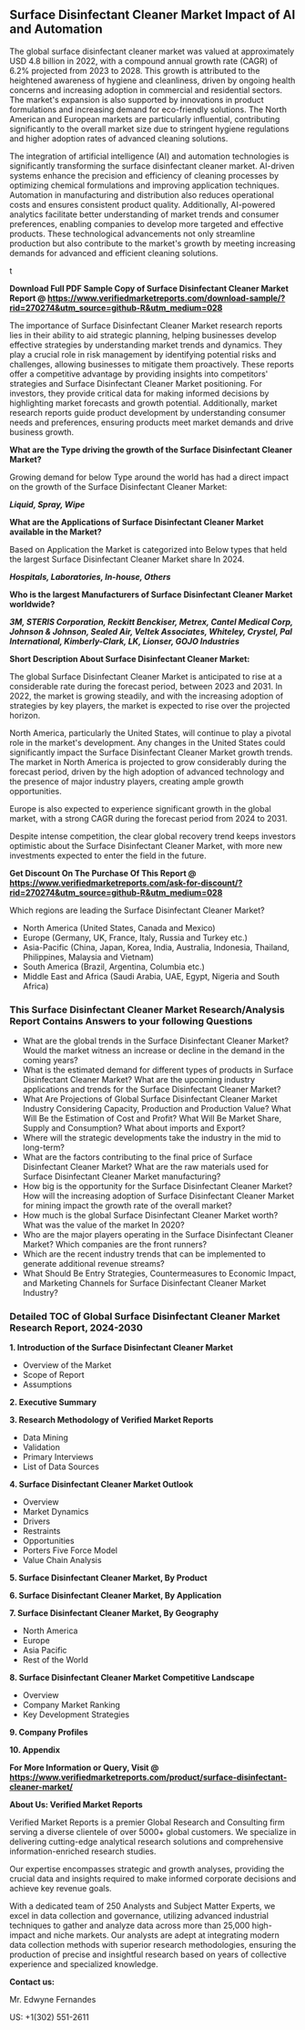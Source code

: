 <h2>Surface Disinfectant Cleaner Market Impact of AI and Automation</h2><p>The global surface disinfectant cleaner market was valued at approximately USD 4.8 billion in 2022, with a compound annual growth rate (CAGR) of 6.2% projected from 2023 to 2028. This growth is attributed to the heightened awareness of hygiene and cleanliness, driven by ongoing health concerns and increasing adoption in commercial and residential sectors. The market's expansion is also supported by innovations in product formulations and increasing demand for eco-friendly solutions. The North American and European markets are particularly influential, contributing significantly to the overall market size due to stringent hygiene regulations and higher adoption rates of advanced cleaning solutions.</p><p>The integration of artificial intelligence (AI) and automation technologies is significantly transforming the surface disinfectant cleaner market. AI-driven systems enhance the precision and efficiency of cleaning processes by optimizing chemical formulations and improving application techniques. Automation in manufacturing and distribution also reduces operational costs and ensures consistent product quality. Additionally, AI-powered analytics facilitate better understanding of market trends and consumer preferences, enabling companies to develop more targeted and effective products. These technological advancements not only streamline production but also contribute to the market's growth by meeting increasing demands for advanced and efficient cleaning solutions.</p>t</p><p id="" class=""><strong>Download Full PDF Sample Copy of Surface Disinfectant Cleaner Market Report @ <a href="https://www.verifiedmarketreports.com/download-sample/?rid=270274&utm_source=github-R&utm_medium=028" target="_blank">https://www.verifiedmarketreports.com/download-sample/?rid=270274&utm_source=github-R&utm_medium=028</a></strong></p><p>The importance of&nbsp;Surface Disinfectant Cleaner Market research reports lies in their ability to aid strategic planning, helping businesses develop effective strategies by understanding market trends and dynamics. They play a crucial role in risk management by identifying potential risks and challenges, allowing businesses to mitigate them proactively. These reports offer a competitive advantage by providing insights into competitors' strategies and Surface Disinfectant Cleaner Market positioning. For investors, they provide critical data for making informed decisions by highlighting market forecasts and growth potential. Additionally, market research reports guide product development by understanding consumer needs and preferences, ensuring products meet market demands and drive business growth.</p><p><strong>What are the&nbsp;Type driving the growth of the Surface Disinfectant Cleaner Market?</strong></p><p id="" class="">Growing demand for below Type around the world has had a direct impact on the growth of the Surface Disinfectant Cleaner Market:</p><em><strong>Liquid, Spray, Wipe</strong></em></p><strong>What are the&nbsp;Applications&nbsp;of Surface Disinfectant Cleaner Market available in the Market?</strong></p><p id="" class="">Based on Application the Market is categorized into Below types that held the largest Surface Disinfectant Cleaner Market share In 2024.</p><em><strong>Hospitals, Laboratories, In-house, Others</strong></em></p><strong>Who is the largest Manufacturers of Surface Disinfectant Cleaner Market worldwide?</strong></p><p><em><strong>3M, STERIS Corporation, Reckitt Benckiser, Metrex, Cantel Medical Corp, Johnson & Johnson, Sealed Air, Veltek Associates, Whiteley, Crystel, Pal International, Kimberly-Clark, LK, Lionser, GOJO Industries</strong></em></p><p id="" class=""><strong>Short Description About Surface Disinfectant Cleaner Market:</strong></p><p>The global Surface Disinfectant Cleaner Market is anticipated to rise at a considerable rate during the forecast period, between 2023 and 2031. In 2022, the market is growing steadily, and with the increasing adoption of strategies by key players, the market is expected to rise over the projected horizon.</p><p>North America, particularly the United States, will continue to play a pivotal role in the market's development. Any changes in the United States could significantly impact the Surface Disinfectant Cleaner Market growth trends. The market in North America is projected to grow considerably during the forecast period, driven by the high adoption of advanced technology and the presence of major industry players, creating ample growth opportunities.</p><p>Europe is also expected to experience significant growth in the global market, with a strong CAGR during the forecast period from 2024 to 2031.</p><p>Despite intense competition, the clear global recovery trend keeps investors optimistic about the Surface Disinfectant Cleaner Market, with more new investments expected to enter the field in the future.</p><p id="" class=""><strong>Get Discount On The Purchase Of This Report @ <a href="https://www.verifiedmarketreports.com/ask-for-discount/?rid=270274&utm_source=github-R&utm_medium=028" target="_blank">https://www.verifiedmarketreports.com/ask-for-discount/?rid=270274&utm_source=github-R&utm_medium=028</a></strong></p>Which regions are leading the Surface Disinfectant Cleaner Market?</p><ul><li>North America (United States, Canada and Mexico)</li><li>Europe (Germany, UK, France, Italy, Russia and Turkey etc.)</li><li>Asia-Pacific (China, Japan, Korea, India, Australia, Indonesia, Thailand, Philippines, Malaysia and Vietnam)</li><li>South America (Brazil, Argentina, Columbia etc.)</li><li>Middle East and Africa (Saudi Arabia, UAE, Egypt, Nigeria and South Africa)</li></ul><h3 id="" class="">This Surface Disinfectant Cleaner Market Research/Analysis Report Contains Answers to your following Questions</h3><ul><li>What are the global trends in the Surface Disinfectant Cleaner Market? Would the market witness an increase or decline in the demand in the coming years?</li><li>What is the estimated demand for different types of products in Surface Disinfectant Cleaner Market? What are the upcoming industry applications and trends for the Surface Disinfectant Cleaner Market?</li><li>What Are Projections of Global Surface Disinfectant Cleaner Market Industry Considering Capacity, Production and Production Value? What Will Be the Estimation of Cost and Profit? What Will Be Market Share, Supply and Consumption? What about imports and Export?</li><li>Where will the strategic developments take the industry in the mid to long-term?</li><li>What are the factors contributing to the final price of Surface Disinfectant Cleaner Market? What are the raw materials used for Surface Disinfectant Cleaner Market manufacturing?</li><li>How big is the opportunity for the Surface Disinfectant Cleaner Market? How will the increasing adoption of Surface Disinfectant Cleaner Market for mining impact the growth rate of the overall market?</li><li>How much is the global Surface Disinfectant Cleaner Market worth? What was the value of the market In 2020?</li><li>Who are the major players operating in the Surface Disinfectant Cleaner Market? Which companies are the front runners?</li><li>Which are the recent industry trends that can be implemented to generate additional revenue streams?</li><li>What Should Be Entry Strategies, Countermeasures to Economic Impact, and Marketing Channels for Surface Disinfectant Cleaner Market Industry?</li></ul><h3 id="" class="">Detailed TOC of Global Surface Disinfectant Cleaner Market Research Report, 2024-2030</h3><p id="" class=""><strong>1. Introduction of the Surface Disinfectant Cleaner Market</strong></p><ul><li>Overview of the Market</li><li>Scope of Report</li><li>Assumptions</li></ul><p id="" class=""><strong>2. Executive Summary</strong></p><p id="" class=""><strong>3. Research Methodology of Verified Market Reports</strong></p><ul><li>Data Mining</li><li>Validation</li><li>Primary Interviews</li><li>List of Data Sources</li></ul><p id="" class=""><strong>4. Surface Disinfectant Cleaner Market Outlook</strong></p><ul><li>Overview</li><li>Market Dynamics</li><li>Drivers</li><li>Restraints</li><li>Opportunities</li><li>Porters Five Force Model</li><li>Value Chain Analysis</li></ul><p id="" class=""><strong>5. Surface Disinfectant Cleaner Market, By Product</strong></p><p id="" class=""><strong>6. Surface Disinfectant Cleaner Market, By Application</strong></p><p id="" class=""><strong>7. Surface Disinfectant Cleaner Market, By Geography</strong></p><ul><li>North America</li><li>Europe</li><li>Asia Pacific</li><li>Rest of the World</li></ul><p id="" class=""><strong>8. Surface Disinfectant Cleaner Market Competitive Landscape</strong></p><ul><li>Overview</li><li>Company Market Ranking</li><li>Key Development Strategies</li></ul><p id="" class=""><strong>9. Company Profiles</strong></p><p id="" class=""><strong>10. Appendix</strong></p><p id="" class=""><strong>For More Information or Query, Visit @ <a href="https://www.verifiedmarketreports.com/product/surface-disinfectant-cleaner-market/" target="_blank">https://www.verifiedmarketreports.com/product/surface-disinfectant-cleaner-market/</a></strong></p><p id="" class=""><strong>About Us: Verified Market Reports</strong></p><p id="" class="">Verified Market Reports is a premier Global Research and Consulting firm serving a diverse clientele of over 5000+ global customers. We specialize in delivering cutting-edge analytical research solutions and comprehensive information-enriched research studies.</p><p id="" class="">Our expertise encompasses strategic and growth analyses, providing the crucial data and insights required to make informed corporate decisions and achieve key revenue goals.</p><p id="" class="">With a dedicated team of 250 Analysts and Subject Matter Experts, we excel in data collection and governance, utilizing advanced industrial techniques to gather and analyze data across more than 25,000 high-impact and niche markets. Our analysts are adept at integrating modern data collection methods with superior research methodologies, ensuring the production of precise and insightful research based on years of collective experience and specialized knowledge.</p><p id="" class=""><strong>Contact us:</strong></p><p id="" class="">Mr. Edwyne Fernandes</p><p id="" class="">US: +1(302) 551-2611</p>